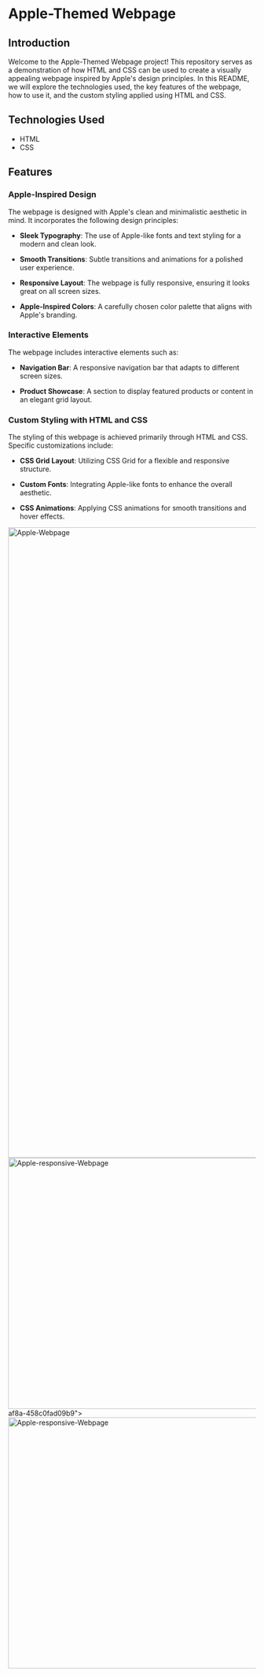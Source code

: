 # Apple-Themed Webpage


## Introduction
Welcome to the Apple-Themed Webpage project! This repository serves as a demonstration of how HTML and CSS can be used to create a visually appealing webpage inspired by Apple's design principles. In this README, we will explore the technologies used, the key features of the webpage, how to use it, and the custom styling applied using HTML and CSS.

## Technologies Used

- HTML
- CSS

## Features

### Apple-Inspired Design

The webpage is designed with Apple's clean and minimalistic aesthetic in mind. It incorporates the following design principles:

- **Sleek Typography**: The use of Apple-like fonts and text styling for a modern and clean look.

- **Smooth Transitions**: Subtle transitions and animations for a polished user experience.

- **Responsive Layout**: The webpage is fully responsive, ensuring it looks great on all screen sizes.

- **Apple-Inspired Colors**: A carefully chosen color palette that aligns with Apple's branding.


### Interactive Elements

The webpage includes interactive elements such as:

- **Navigation Bar**: A responsive navigation bar that adapts to different screen sizes.

- **Product Showcase**: A section to display featured products or content in an elegant grid layout.


### Custom Styling with HTML and CSS

The styling of this webpage is achieved primarily through HTML and CSS. Specific customizations include:

- **CSS Grid Layout**: Utilizing CSS Grid for a flexible and responsive structure.

- **Custom Fonts**: Integrating Apple-like fonts to enhance the overall aesthetic.

- **CSS Animations**: Applying CSS animations for smooth transitions and hover effects.
<img width="1280" alt="Apple-Webpage" src="https://github.com/Hassan-318/Apple-Clone/assets/142814682/7cbd1914-7ebc-4195-959b-63d547e654b5">
<img width="510" alt="Apple-responsive-Webpage" src="https://github.com/Hassan-318/Apple-Clone/assets/142814682/412a3d7c-6038-4f17-<img width="1267" alt="Apple-webpage-2" src="https://github.com/Hassan-318/Apple-Clone/assets/142814682/0aee8932-c65a-41a7-82d4-f0218e874117">
af8a-458c0fad09b9">
<img width="510" alt="Apple-responsive-Webpage" src="https://github.com/Hassan-318/Apple-Clone/assets/142814682/b34c4423-839d-4123-b7b0-1d15e6f98bb1">
